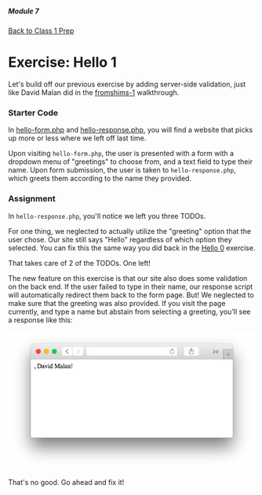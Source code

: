 ##### Module 7

[Back to Class 1 Prep](../class1-prep)

# Exercise: Hello 1

Let's build off our previous exercise by adding server-side validation, just like David Malan did in the <a href="https://www.youtube.com/watch?v=blwsjq0lQb4&index=5&list=PLhQjrBD2T381f7IlC090UL9JN-PJfGoLd" target="_blank">fromshims-1</a> walkthrough. 

### Starter Code

In [hello-form.php](./hello-form.html) and [hello-response.php](./hello-response.html), you will find a website that picks up more or less where we left off last time.

Upon visiting `hello-form.php`, the user is presented with a form with a dropdown menu of "greetings" to choose from, and a text field to type their name. Upon form submission, the user is taken to `hello-response.php`, which greets them according to the name they provided.

### Assignment

In `hello-response.php`, you'll notice we left you three TODOs. 

For one thing, we neglected to actually utilize the "greeting" option that the user chose. Our site still says "Hello" regardless of which option they selected. You can fix this the same way you did back in the [Hello 0](../hello0) exercise.

That takes care of 2 of the TODOs. One left!

The new feature on this exercise is that our site also does some validation on the back end. If the user failed to type in their name, our response script will automatically redirect them back to the form page. But! We neglected to make sure that the greeting was also provided. If you visit the page currently, and type a name but abstain from selecting a greeting, you'll see a response like this:

<img src="./nogreeting.png"/>

That's no good. Go ahead and fix it!
